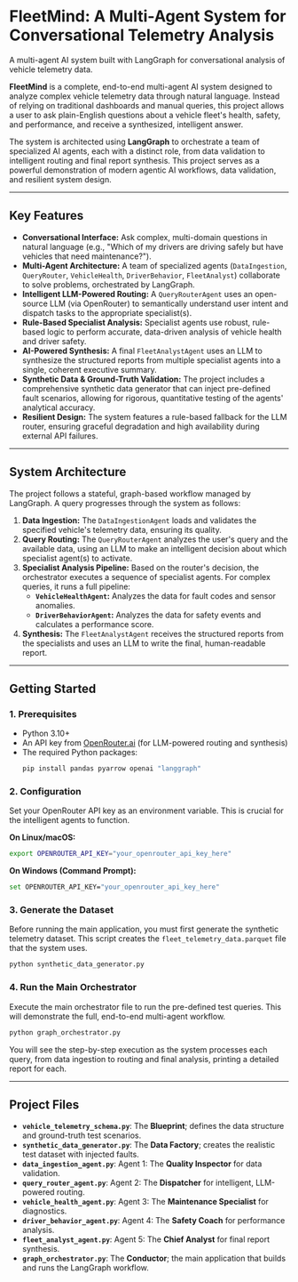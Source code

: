 # FleetMind: A Multi-Agent System for Conversational Telemetry Analysis

A multi-agent AI system built with LangGraph for conversational analysis of vehicle telemetry data.

**FleetMind** is a complete, end-to-end multi-agent AI system designed to analyze complex vehicle telemetry data through natural language. Instead of relying on traditional dashboards and manual queries, this project allows a user to ask plain-English questions about a vehicle fleet's health, safety, and performance, and receive a synthesized, intelligent answer.

The system is architected using **LangGraph** to orchestrate a team of specialized AI agents, each with a distinct role, from data validation to intelligent routing and final report synthesis. This project serves as a powerful demonstration of modern agentic AI workflows, data validation, and resilient system design.

---

## Key Features

- **Conversational Interface:** Ask complex, multi-domain questions in natural language (e.g., "Which of my drivers are driving safely but have vehicles that need maintenance?").
- **Multi-Agent Architecture:** A team of specialized agents (`DataIngestion`, `QueryRouter`, `VehicleHealth`, `DriverBehavior`, `FleetAnalyst`) collaborate to solve problems, orchestrated by LangGraph.
- **Intelligent LLM-Powered Routing:** A `QueryRouterAgent` uses an open-source LLM (via OpenRouter) to semantically understand user intent and dispatch tasks to the appropriate specialist(s).
- **Rule-Based Specialist Analysis:** Specialist agents use robust, rule-based logic to perform accurate, data-driven analysis of vehicle health and driver safety.
- **AI-Powered Synthesis:** A final `FleetAnalystAgent` uses an LLM to synthesize the structured reports from multiple specialist agents into a single, coherent executive summary.
- **Synthetic Data & Ground-Truth Validation:** The project includes a comprehensive synthetic data generator that can inject pre-defined fault scenarios, allowing for rigorous, quantitative testing of the agents' analytical accuracy.
- **Resilient Design:** The system features a rule-based fallback for the LLM router, ensuring graceful degradation and high availability during external API failures.

---

## System Architecture

The project follows a stateful, graph-based workflow managed by LangGraph. A query progresses through the system as follows:

1.  **Data Ingestion:** The `DataIngestionAgent` loads and validates the specified vehicle's telemetry data, ensuring its quality.
2.  **Query Routing:** The `QueryRouterAgent` analyzes the user's query and the available data, using an LLM to make an intelligent decision about which specialist agent(s) to activate.
3.  **Specialist Analysis Pipeline:** Based on the router's decision, the orchestrator executes a sequence of specialist agents. For complex queries, it runs a full pipeline:
    - **`VehicleHealthAgent`:** Analyzes the data for fault codes and sensor anomalies.
    - **`DriverBehaviorAgent`:** Analyzes the data for safety events and calculates a performance score.
4.  **Synthesis:** The `FleetAnalystAgent` receives the structured reports from the specialists and uses an LLM to write the final, human-readable report.

---

## Getting Started

### 1. Prerequisites

- Python 3.10+
- An API key from [OpenRouter.ai](https://openrouter.ai/) (for LLM-powered routing and synthesis)
- The required Python packages:
  ```bash
  pip install pandas pyarrow openai "langgraph"
  ```

### 2. Configuration

Set your OpenRouter API key as an environment variable. This is crucial for the intelligent agents to function.

**On Linux/macOS:**
```bash
export OPENROUTER_API_KEY="your_openrouter_api_key_here"
```

**On Windows (Command Prompt):**
```bash
set OPENROUTER_API_KEY="your_openrouter_api_key_here"
```

### 3. Generate the Dataset

Before running the main application, you must first generate the synthetic telemetry dataset. This script creates the `fleet_telemetry_data.parquet` file that the system uses.

```bash
python synthetic_data_generator.py
```

### 4. Run the Main Orchestrator

Execute the main orchestrator file to run the pre-defined test queries. This will demonstrate the full, end-to-end multi-agent workflow.

```bash
python graph_orchestrator.py
```
You will see the step-by-step execution as the system processes each query, from data ingestion to routing and final analysis, printing a detailed report for each.

---

## Project Files

- **`vehicle_telemetry_schema.py`**: The **Blueprint**; defines the data structure and ground-truth test scenarios.
- **`synthetic_data_generator.py`**: The **Data Factory**; creates the realistic test dataset with injected faults.
- **`data_ingestion_agent.py`**: Agent 1: The **Quality Inspector** for data validation.
- **`query_router_agent.py`**: Agent 2: The **Dispatcher** for intelligent, LLM-powered routing.
- **`vehicle_health_agent.py`**: Agent 3: The **Maintenance Specialist** for diagnostics.
- **`driver_behavior_agent.py`**: Agent 4: The **Safety Coach** for performance analysis.
- **`fleet_analyst_agent.py`**: Agent 5: The **Chief Analyst** for final report synthesis.
- **`graph_orchestrator.py`**: The **Conductor**; the main application that builds and runs the LangGraph workflow.
